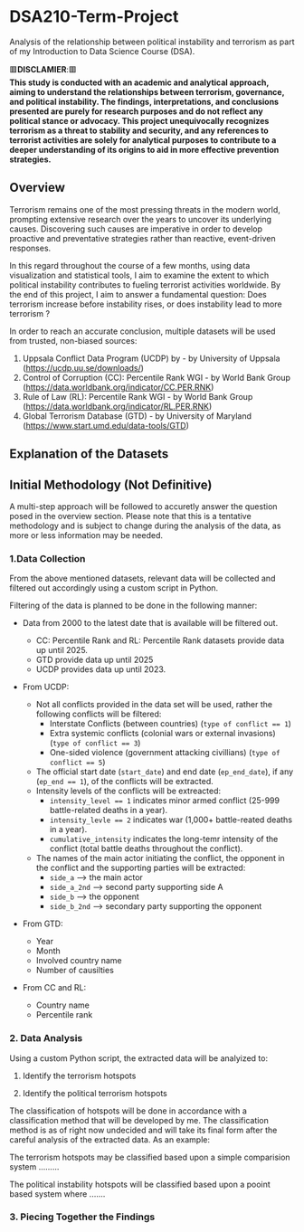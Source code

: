 # DSA210-Term-Project
Analysis of the relationship between political instability and terrorism as part of my Introduction to Data Science Course (DSA).

🟥**DISCLAMIER**:🟥    
**This study is conducted with an academic and analytical approach, aiming to understand the relationships between terrorism, governance, and political instability. The findings, interpretations, and conclusions presented are purely for research purposes and do not reflect any political stance or advocacy. This project unequivocally recognizes terrorism as a threat to stability and security, and any references to terrorist activities are solely for analytical purposes to contribute to a deeper understanding of its origins to aid in more effective prevention strategies.**  


## Overview

Terrorism remains one of the most pressing threats in the modern world, prompting extensive research over the years to uncover its underlying causes. Discovering such causes are imperative in order to develop proactive and preventative strategies rather than reactive, event-driven responses.  

In this regard throughout the course of a few months, using data visualization and statistical tools, I aim to examine the extent to which political instability contributes to fueling terrorist activities worldwide. By the end of this project, I aim to answer a fundamental question: Does terrorism increase before instability rises, or does instability lead to more terrorism ?

In order to reach an accurate conclusion, multiple datasets will be used from trusted, non-biased sources:

1. Uppsala Conflict Data Program (UCDP) by - by University of Uppsala (https://ucdp.uu.se/downloads/)
2. Control of Corruption (CC): Percentile Rank WGI - by World Bank Group (https://data.worldbank.org/indicator/CC.PER.RNK)
3. Rule of Law (RL): Percentile Rank WGI - by World Bank Group (https://data.worldbank.org/indicator/RL.PER.RNK)
4. Global Terrorism Database (GTD) - by University of Maryland (https://www.start.umd.edu/data-tools/GTD)


  
## Explanation of the Datasets



## Initial Methodology (Not Definitive)

A multi-step approach will be followed to accuretly answer the question posed in the overview section. Please note that this is a tentative methodology and is subject to change during the analysis of the data, as more or less information may be needed. 

### 1.Data Collection

From the above mentioned datasets, relevant data will be collected and filtered out accordingly using a custom script in Python.  

Filtering of the data is planned to be done in the following manner:
- Data from 2000 to the latest date that is available will be filtered out.
  - CC: Percentile Rank and RL: Percentile Rank datasets provide data up until 2025.
  - GTD provide data up until 2025
  - UCDP provides data up until 2023.

- From UCDP:
  - Not all conflicts provided in the data set will be used, rather the following conflicts will be filtered:
      - Interstate Conflicts (between countries) (`type of conflict == 1`)
      - Extra systemic conflicts (colonial wars or external invasions) (`type of conflict == 3`)
      - One-sided violence (government attacking civillians) (`type of conflict == 5`)
  - The official start date (`start_date`) and end date (`ep_end_date`), if any (`ep_end == 1`), of the conflicts will be extracted.
  - Intensity levels of the conflicts will be extreacted:
      - `intensity_level == 1` indicates minor armed conflict (25-999 battle-related deaths in a year).
      -  `intensity_levle == 2` indicates war (1,000+ battle-reated deaths in a year).
      -  `cumulative_intensity` indicates the long-temr intensity of the conflict (total battle deaths throughout the conflict).
  - The names of the main actor initiating the conflict, the opponent in the conflict and the supporting parties will be extracted:
    - `side_a` --> the main actor
    - `side_a_2nd` --> second party supporting side A
    - `side_b` --> the opponent
    - `side_b_2nd` --> secondary party supporting the opponent  
    
- From GTD:
    - Year
    - Month
    - Involved country name
    - Number of causilties  

- From CC and RL:
  - Country name
  - Percentile rank

### 2. Data Analysis

Using a custom Python script, the extracted data will be analyized to:  
1. Identify the terrorism hotspots

2. Identify the political terrorism hotspots  


The classification of hotspots will be done in accordance with a classification method that will be developed by me. The classification method is as of right now undecided and will take its final form after the careful analysis of the extracted data. As an example:  

The terrorism hotspots may be classified based upon a simple comparision system .........  

The political instability hotspots will be classified based upon a pooint based system where .......

### 3. Piecing Together the Findings
